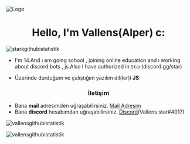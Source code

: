 ![Logo](https://media.discordapp.net/attachments/607927671720116292/849688974238416936/tomioka.gif) 
<h1 align="center">Hello, I'm Vallens(Alper) c:</h1>


<p align="left"> <img src="https://komarev.com/ghpvc/?username=starkbeyjs&label=Profile%20views&color=0e75b6&style=flat" alt="starkgithubistatistik" /> </p>

- I'm 14.And ı am going school , joining online education and ı working about discord bots , js.Also I have authorized in `Star`(discord.gg/star)

- Üzerinde durduğum ve çalıştığım yazılım dil(ler)i **JS**

<h3 align="center">İletişim</h3>

- Bana **mail** adresimden uğraşabilirsiniz. [Mail Adresim](mailto:reedbools1@gmail.com)
- Bana **discord** hesabımdan uğraşabilirsiniz. [Discord](https://discord.com/users/607925451364499477)(Vallens star#4017)



<p><img align="center" src="https://github-readme-stats.vercel.app/api?username=Vallensjs&show_icons=true&theme=radical" alt="vallensgithubistatistik" /></p>

<p><img align="center" src="https://github-readme-streak-stats.herokuapp.com/?user=Vallens&theme=radical" alt="vallensgithubistatistik" /></p> 
